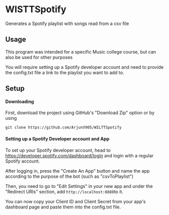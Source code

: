 # WISTTSpotify

Generates a Spotify playlist with songs read from a csv file

## Usage

This program was intended for a specific Music college course, but can also be used for other purposes

You will require setting up a Spotify developer account and 
need to provide the config.txt file a link to the playlist you want to add to.

## Setup

#### Downloading
First, download the project using GitHub's "Download Zip" option or by using 
```
git clone https://github.com/ArjunV905/WILTTSpotify
```

#### Setting up a Spotify Developer account and App
To set up your Spotify developer account, head to https://developer.spotify.com/dashboard/login and login with a 
regular Spotify account. 

After logging in, press the "Create An App" button and name the app according to the purpose of the bot (such as "csvToPlaylist")

Then, you need to go to "Edit Settings" in your new app and under the "Redirect URIs" section, add `http://localhost:8888`to it.

You can now copy your Client ID and Client Secret from your app's dashboard page and paste them into the config.txt file.
